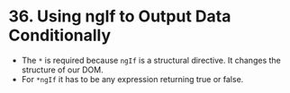 # 36. Using ngIf to Output Data Conditionally
- The `*` is required because `ngIf` is a structural directive. It changes the structure of our DOM.
- For `*ngIf` it has to be any expression returning true or false. 